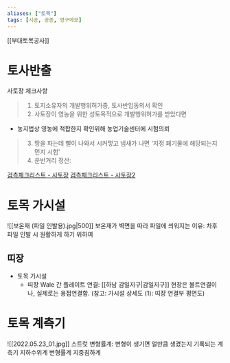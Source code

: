 ```yaml
---
aliases: ["토목"]
tags: [시공, 공종, 영구메모]
---
```


[[부대토목공사]]

# 토사반출
사토장 체크사항
> 1. 토지소유자의 개발행위허가증, 토사반입동의서 확인
> 2. 사토장이 영농을 위한 성토목적으로 개발행위허가를 받았다면
  * 농지법상 영농에 적합한지 확인위해 농업기술센터에 시험의뢰
> 3. 땅을 파는데 뻘이 나와서 시커멓고 냄새가 나면 '지정 폐기물에 해당되는지 먼지 시험'
> 4. 운반거리 정산:

[검측체크리스트 - 사토장](https://junghwaholic.tistory.com/545)
[검측체크리스트 - 사토장2](https://blog.daum.net/pajuju1978/329)

# 토목 가시설


![[보온재 (파일 인발용).jpg|500]]
보온재가 벽면을 따라 파일에 씌워지는 이유: 차후 파일 인발 시 원활하게 하기 위하여

## 띠장
  - 토목 가시설
	  - 띠장 Wale 간 플레이트 연결: [[하남 감일지구|감일지구]] 현장은 볼트연결이나, 실제로는 용접연결함. (참고: 가시설 상세도 (1): 띠장 연결부 평면도)
# 토목 계측기
![[2022.05.23_01.jpg]]
  스트럿 변형률계: 변형이 생기면 얼만큼 생겼는지 기록되는 계측기
  지하수위계
  변형률계
  지중침하계

